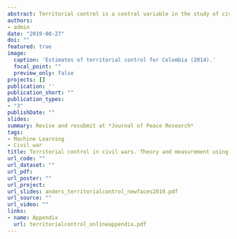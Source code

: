 ```yaml
---
abstract: Territorial control is a central variable in the study of civil wars--yet, we lack data that are fine-grained enough to capture subnational dynamics and offer cross-country coverage. The paper advances an innovative measurement strategy for territorial control in asymmetric civil wars. Territorial control is conceptualized as an unobserved latent variable that can be estimated via observed variation in rebel tactics. The measurement strategy builds on a theoretical model of rebel tactics by which rebels use terrorism less when they control a given area—preferring conventional tactics, which require higher levels of territorial control. The latent variable territorial control is estimated via a Hidden Markov Model (HMM). I leverage geo-coded event data and use a function of the relative frequency of terrorist attacks and conventional war acts, weighted by time and distance, as an observable indicator for rebel tactics. The model yields monthly estimates of territorial control for asymmetric civil wars at a resolution of 0.25 degree minimum diameter hexagonal grid cells. The validation of the estimates for the Colombian and Nigerian civil wars suggests HMMs as a fruitful avenue to estimate spatiotemporal variation of territorial control.
authors:
- admin
date: "2019-08-27"
doi: ""
featured: true
image:
  caption: 'Estimates of territorial control for Colombia (2014).'
  focal_point: ""
  preview_only: false
projects: []
publication: ''
publication_short: ""
publication_types:
- "3"
publishDate: ""
slides: 
summary: Revise and resubmit at *Journal of Peace Research*
tags:
- Machine Learning
- Civil war
title: Territorial control in civil wars. Theory and measurement using machine learning
url_code: ""
url_dataset: ""
url_pdf: 
url_poster: ""
url_project: 
url_slides: anders_territorialcontrol_newfaces2019.pdf
url_source: ""
url_video: ""
links:
- name: Appendix
  url: territorialcontrol_onlineappendix.pdf
---
```

